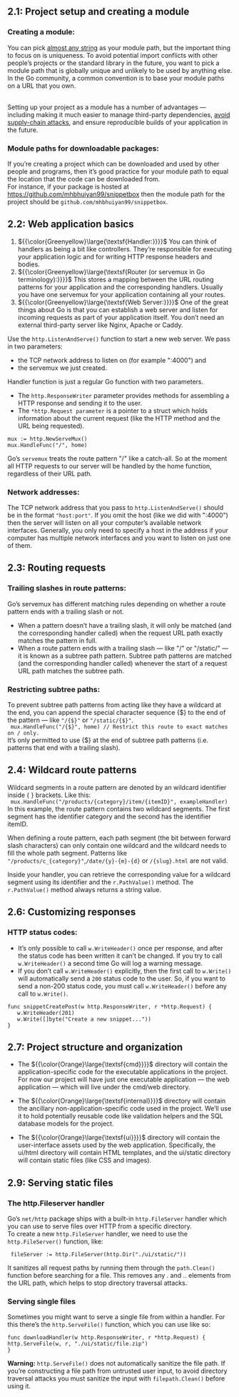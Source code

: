 ## 2.1: Project setup and creating a module
### Creating a module:
 You can pick [almost any string](https://golang.org/ref/mod#go-mod-file-ident) as your module path, but the important thing to focus on is uniqueness. 
 To avoid potential import conflicts with other people’s projects or the standard library in the future, 
 you want to pick a module path that is globally unique and unlikely to be used by anything else. 
 In the Go community, a common convention is to base your module paths on a URL that you own. <br> <br>

 Setting up your project as a module has a number of advantages — including
 making it much easier to manage third-party dependencies, [avoid supply-chain attacks](https://go.dev/blog/supply-chain),
 and ensure reproducible builds of your application in the future.

### Module paths for downloadable packages:
If you’re creating a project which can be downloaded and used by other people and programs, 
then it’s good practice for your module path to equal the location that the code can be downloaded from.
<br>
For instance, if your package is hosted at https://github.com/mhbhuiyan99/snippetbox then the module
path for the project should be ```github.com/mhbhuiyan99/snippetbox```.

## 2.2: Web application basics

1. ${{\color{Greenyellow}\large{\textsf{Handler:}}}}\$ You can think of handlers as being a bit like controllers. They’re responsible
 for executing your application logic and for writing HTTP response headers and bodies.
2. ${{\color{Greenyellow}\large{\textsf{Router (or servemux in Go terminology):}}}}\$ This stores a mapping between the URL routing patterns for your application and the corresponding
 handlers. Usually you have one servemux for your application containing all your routes.
3. ${{\color{Greenyellow}\large{\textsf{Web Server:}}}}\$ One of the great things about Go is that you can establish a web server and listen for incoming requests as part of your application itself.
 You don’t need an external third-party server like Nginx, Apache or Caddy.

Use the ```http.ListenAndServe()``` function to start a new web server. We pass in two parameters: <br>
- the TCP network address to listen on (for example ":4000") and <br>
- the servemux we just created.
  
Handler function is just a regular Go function with two parameters.
- The ```http.ResponseWriter``` parameter provides methods for assembling a HTTP
 response and sending it to the user.
- The ```*http.Request parameter``` is a pointer to
 a struct which holds information about the current request (like the HTTP method
 and the URL being requested).

```
mux := http.NewServeMux()
mux.HandleFunc("/", home)
```
Go’s ```servemux``` treats the route pattern "/" like a catch-all. So at the moment all HTTP requests to our server will be 
handled by the home function, regardless of their URL path.

### Network addresses:
 The TCP network address that you pass to ```http.ListenAndServe()``` should be in the format ```"host:port"```. 
 If you omit the host (like we did with ":4000") then the server will listen on all your computer’s available network interfaces. 
 Generally, you only need to specify a host in the address if your computer has multiple network interfaces and you want to listen on just
 one of them.

## 2.3: Routing requests
### Trailing slashes in route patterns:
 Go’s servemux has different matching rules depending on whether a route pattern ends with a trailing slash or not. <br>

 - When a pattern doesn’t have a trailing slash, it will only be matched (and the corresponding handler called) when the request
URL path exactly matches the pattern in full.
 -  When a route pattern ends with a trailing slash — like "/" or "/static/" — it is known as a subtree path pattern.
Subtree path patterns are matched (and the corresponding handler called) whenever the start of a request URL path matches the subtree path.

### Restricting subtree paths:
To prevent subtree path patterns from acting like they have a wildcard at the end, you can append the special character sequence {$} 
to the end of the pattern — like ```"/{$}"``` or ```"/static/{$}"```.<br>
``` mux.HandleFunc("/{$}", home) // Restrict this route to exact matches on / only.```<br>
It’s only permitted to use {$} at the end of subtree path patterns (i.e. patterns that end with a trailing slash). 

## 2.4: Wildcard route patterns
Wildcard segments in a route pattern are denoted by an wildcard identifier inside { } brackets. Like this:<br>
``` mux.HandleFunc("/products/{category}/item/{itemID}", exampleHandler)``` <br>
 In this example, the route pattern contains two wildcard segments. The first segment has
 the identifier category and the second has the identifier itemID. <br>

 When defining a route pattern, each path segment (the bit between
 forward slash characters) can only contain one wildcard and the wildcard needs to fill
 the whole path segment. Patterns like ```"/products/c_{category}"```,```/date/{y}-{m}-{d}``` or ```/{slug}.html``` are not valid.<br>

Inside your handler, you can retrieve the corresponding value for a wildcard segment using
its identifier and the ```r.PathValue()``` method. The ```r.PathValue()``` method always returns a string value.

## 2.6: Customizing responses
### HTTP status codes:
- It’s only possible to call ```w.WriteHeader()``` once per response, and after the status code
 has been written it can’t be changed. If you try to call ```w.WriteHeader()``` a second time Go
 will log a warning message.
- If you don’t call ```w.WriteHeader()``` explicitly, then the first call to ```w.Write()``` will
 automatically send a ```200``` status code to the user. So, if you want to send a non-200
 status code, you must call ```w.WriteHeader()``` before any call to ```w.Write()```.
 ```
func snippetCreatePost(w http.ResponseWriter, r *http.Request) {
	w.WriteHeader(201)
	w.Write([]byte("Create a new snippet..."))
}
```

## 2.7: Project structure and organization
 - The ${{\color{Orange}\large{\textsf{cmd}}}}\$ directory will contain the application-specific code for the executable
 applications in the project. For now our project will have just one executable application
 — the web application — which will live under the cmd/web directory.

 - The ${{\color{Orange}\large{\textsf{internal}}}}\$ directory will contain the ancillary non-application-specific code used in
 the project. We’ll use it to hold potentially reusable code like validation helpers and the
 SQL database models for the project.
 - The ${{\color{Orange}\large{\textsf{ui}}}}\$ directory will contain the user-interface assets used by the web application.
 Specifically, the ui/html directory will contain HTML templates, and the ui/static
 directory will contain static files (like CSS and images).


## 2.9: Serving static files
###  The http.Fileserver handler
Go’s ```net/http``` package ships with a built-in ```http.FileServer``` handler which you can use to
 serve files over HTTP from a specific directory. <br>
  To create a new ```http.FileServer``` handler, we need to use the ```http.FileServer()``` function, like:<br>
```
 fileServer := http.FileServer(http.Dir("./ui/static/"))
```
It sanitizes all request paths by running them through the ```path.Clean()``` function before
 searching for a file. This removes any . and .. elements from the URL path, which helps
 to stop directory traversal attacks.

### Serving single files
Sometimes you might want to serve a single file from within a handler. For this there’s the
```http.ServeFile()``` function, which you can use like so: <br>
 ```
func downloadHandler(w http.ResponseWriter, r *http.Request) {
 http.ServeFile(w, r, "./ui/static/file.zip")
}
```
**Warning:** ```http.ServeFile()``` does not automatically sanitize the file path. If you’re
 constructing a file path from untrusted user input, to avoid directory traversal attacks
 you must sanitize the input with ```filepath.Clean()``` before using it.


